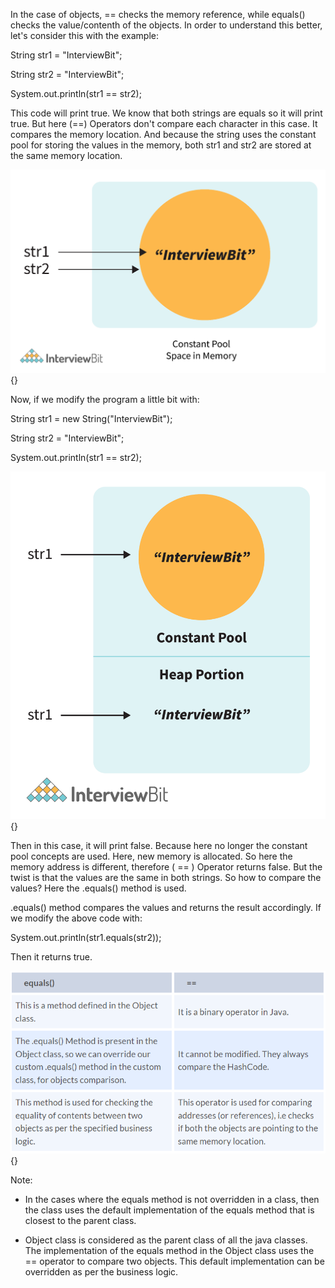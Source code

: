 In the case of objects, == checks the memory reference, while equals()
checks the value/contenth of the objects. In order to understand this
better, let's consider this with the example:

String str1 = \"InterviewBit\";

String str2 = \"InterviewBit\";

System.out.println(str1 == str2);

This code will print true. We know that both strings are equals so it
will print true. But here (==) Operators don't compare each character in
this case. It compares the memory location. And because the string uses
the constant pool for storing the values in the memory, both str1 and
str2 are stored at the same memory location.

![](image36.png){}

Now, if we modify the program a little bit with:

String str1 = new String(\"InterviewBit\");

String str2 = \"InterviewBit\";

System.out.println(str1 == str2);

![](image37.png){}

Then in this case, it will print false. Because here no longer the
constant pool concepts are used. Here, new memory is allocated. So here
the memory address is different, therefore ( == ) Operator returns
false. But the twist is that the values are the same in both strings. So
how to compare the values? Here the .equals() method is used.

.equals() method compares the values and returns the result accordingly.
If we modify the above code with:

System.out.println(str1.equals(str2));

Then it returns true.

![](image38.png){}

Note:

- In the cases where the equals method is not overridden in a class,
  then the class uses the default implementation of the equals method
  that is closest to the parent class.

- Object class is considered as the parent class of all the java
  classes. The implementation of the equals method in the Object class
  uses the == operator to compare two objects. This default
  implementation can be overridden as per the business logic.